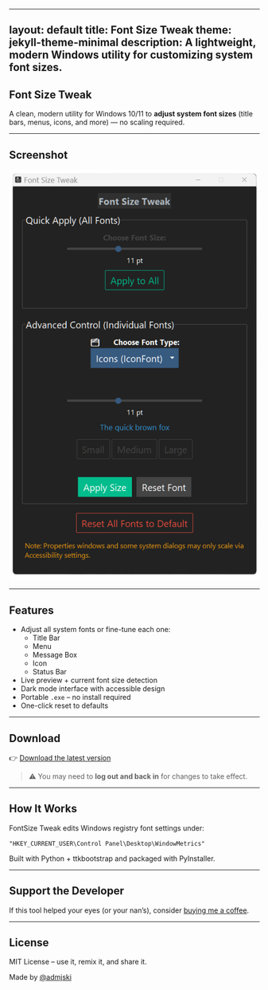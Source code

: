 <!-- SEO Meta Tags -->
<meta name="description" content="FontSize Tweak is a free Windows tool to customize system font sizes like menu, title bar, and icon text without using display scaling.">
<meta name="keywords" content="change font size windows, windows ui font size, accessibility font tool, windows menu font size, fix small text windows 11, increase font size windows, windows tweak tool">
<meta name="author" content="admjski">

<!-- Open Graph Meta Tags -->
<meta property="og:title" content="FontSize Tweak – Resize Windows Fonts Without Scaling">
<meta property="og:description" content="A free, dark-mode utility to adjust Windows system fonts without changing DPI scaling.">
<meta property="og:image" content="https://uxillary.github.io/font-size-tweak/screenshot.png">
<meta property="og:url" content="https://uxillary.github.io/font-size-tweak">
<meta property="og:type" content="website">

<!-- Twitter Meta Tags -->
<meta name="twitter:card" content="summary_large_image">
<meta name="twitter:title" content="FontSize Tweak – Resize Windows Fonts Without Scaling">
<meta name="twitter:description" content="Free Windows app to resize system fonts (title bar, icon text, menu) without scaling everything. Dark mode included.">
<meta name="twitter:image" content="https://uxillary.github.io/font-size-tweak/screenshot.png">

---
layout: default
title: Font Size Tweak
theme: jekyll-theme-minimal
description: A lightweight, modern Windows utility for customizing system font sizes.
---

## Font Size Tweak

A clean, modern utility for Windows 10/11 to **adjust system font sizes** (title bars, menus, icons, and more) — no scaling required.

---

## Screenshot

![screenshot](screenshot.png)

---

## Features

- Adjust all system fonts or fine-tune each one:
  - Title Bar
  - Menu
  - Message Box
  - Icon
  - Status Bar
- Live preview + current font size detection
- Dark mode interface with accessible design
- Portable `.exe` – no install required
- One-click reset to defaults

---

## Download

👉 [Download the latest version](https://github.com/uxillary/font-size-tweak/releases)

> ⚠️ You may need to **log out and back in** for changes to take effect.

---

## How It Works

FontSize Tweak edits Windows registry font settings under:

````
"HKEY_CURRENT_USER\Control Panel\Desktop\WindowMetrics"
````

Built with Python + ttkbootstrap and packaged with PyInstaller.

---

## Support the Developer

If this tool helped your eyes (or your nan’s), consider [buying me a coffee](https://coff.ee/admjski).

---

## License

MIT License – use it, remix it, and share it.

Made by [@admjski](https://github.com/uxillary)
